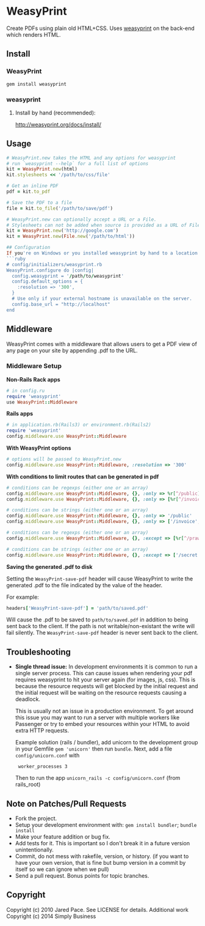 # WeasyPrint

Create PDFs using plain old HTML+CSS. Uses [weasyprint](http://weasyprint.org/) on the back-end which renders HTML.

## Install

### WeasyPrint
```
gem install weasyprint
```
### weasyprint

1. Install by hand (recommended):

    <http://weasyprint.org/docs/install/>

## Usage
```ruby
# WeasyPrint.new takes the HTML and any options for weasyprint
# run `weasyprint --help` for a full list of options
kit = WeasyPrint.new(html)
kit.stylesheets << '/path/to/css/file'

# Get an inline PDF
pdf = kit.to_pdf

# Save the PDF to a file
file = kit.to_file('/path/to/save/pdf')

# WeasyPrint.new can optionally accept a URL or a File.
# Stylesheets can not be added when source is provided as a URL of File.
kit = WeasyPrint.new('http://google.com')
kit = WeasyPrint.new(File.new('/path/to/html'))

## Configuration
If you're on Windows or you installed weasyprint by hand to a location other than `/usr/local/bin` you will need to tell WeasyPrint where the binary is. You can configure WeasyPrint like so:
```ruby
# config/initializers/weasyprint.rb
WeasyPrint.configure do |config|
  config.weasyprint = '/path/to/weasyprint'
  config.default_options = {
    :resolution => '300',
  }
  # Use only if your external hostname is unavailable on the server.
  config.base_url = "http://localhost"
end
```
## Middleware
WeasyPrint comes with a middleware that allows users to get a PDF view of any page on your site by appending .pdf to the URL.

### Middleware Setup
**Non-Rails Rack apps**
```ruby
# in config.ru
require 'weasyprint'
use WeasyPrint::Middleware
```
**Rails apps**
```ruby
# in application.rb(Rails3) or environment.rb(Rails2)
require 'weasyprint'
config.middleware.use WeasyPrint::Middleware
```
**With WeasyPrint options**
```ruby
# options will be passed to WeasyPrint.new
config.middleware.use WeasyPrint::Middleware, :resolution => '300'
```
**With conditions to limit routes that can be generated in pdf**
```ruby
# conditions can be regexps (either one or an array)
config.middleware.use WeasyPrint::Middleware, {}, :only => %r[^/public]
config.middleware.use WeasyPrint::Middleware, {}, :only => [%r[^/invoice], %r[^/public]]

# conditions can be strings (either one or an array)
config.middleware.use WeasyPrint::Middleware, {}, :only => '/public'
config.middleware.use WeasyPrint::Middleware, {}, :only => ['/invoice', '/public']

# conditions can be regexps (either one or an array)
config.middleware.use WeasyPrint::Middleware, {}, :except => [%r[^/prawn], %r[^/secret]]

# conditions can be strings (either one or an array)
config.middleware.use WeasyPrint::Middleware, {}, :except => ['/secret']
```
**Saving the generated .pdf to disk**

Setting the `WeasyPrint-save-pdf` header will cause WeasyPrint to write the generated .pdf to the file indicated by the value of the header.

For example:
```ruby
headers['WeasyPrint-save-pdf'] = 'path/to/saved.pdf'
```

Will cause the .pdf to be saved to `path/to/saved.pdf` in addition to being sent back to the client.  If the path is not writable/non-existant the write will fail silently.  The `WeasyPrint-save-pdf` header is never sent back to the client.

## Troubleshooting

*  **Single thread issue:** In development environments it is common to run a
   single server process. This can cause issues when rendering your pdf
   requires weasyprint to hit your server again (for images, js, css).
   This is because the resource requests will get blocked by the initial
   request and the initial request will be waiting on the resource
   requests causing a deadlock.

   This is usually not an issue in a production environment. To get
   around this issue you may want to run a server with multiple workers
   like Passenger or try to embed your resources within your HTML to
   avoid extra HTTP requests.
   
   Example solution (rails / bundler), add unicorn to the development 
   group in your Gemfile `gem 'unicorn'` then run `bundle`. Next, add a 
   file `config/unicorn.conf` with
   
        worker_processes 3
   
   Then to run the app `unicorn_rails -c config/unicorn.conf` (from rails_root)

## Note on Patches/Pull Requests

* Fork the project.
* Setup your development environment with: `gem install bundler`; `bundle install`
* Make your feature addition or bug fix.
* Add tests for it. This is important so I don't break it in a
  future version unintentionally.
* Commit, do not mess with rakefile, version, or history.
  (if you want to have your own version, that is fine but bump version in a commit by itself so we can ignore when we pull)
* Send a pull request. Bonus points for topic branches.

## Copyright

Copyright (c) 2010 Jared Pace. See LICENSE for details. Additional work Copyright (c) 2014 Simply Business
